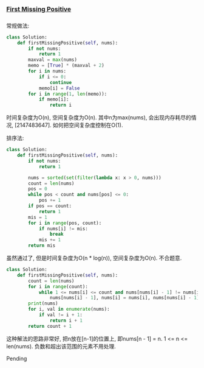 ### [First Missing Positive](https://leetcode.com/problems/first-missing-positive/)


### 


常规做法:

```Python
class Solution:
    def firstMissingPositive(self, nums):
        if not nums:
            return 1
        maxval = max(nums)
        memo = [True] * (maxval + 2)
        for i in nums:
            if i <= 0:
                continue
            memo[i] = False
        for i in range(1, len(memo)):
            if memo[i]:
                return i

```

时间复杂度为O(n), 空间复杂度为O(n). 其中n为max(nums), 会出现内存耗尽的情况, [2147483647]. 如何把空间复杂度控制在O(1).


排序法:

```Python
class Solution:
    def firstMissingPositive(self, nums):
        if not nums:
            return 1

        nums = sorted(set(filter(lambda x: x > 0, nums)))
        count = len(nums)
        pos = 0
        while pos < count and nums[pos] <= 0:
            pos += 1
        if pos == count:
            return 1
        mis = 1
        for i in range(pos, count):
            if nums[i] != mis:
                break
            mis += 1
        return mis
```

虽然通过了, 但是时间复杂度为O(n * log(n)), 空间复杂度为O(n). 不合题意.

```Python
class Solution:
    def firstMissingPositive(self, nums):
        count = len(nums)
        for i in range(count):
            while 1 <= nums[i] <= count and nums[nums[i] - 1] != nums[i]:
                nums[nums[i] - 1], nums[i] = nums[i], nums[nums[i] - 1]
        print(nums)
        for i, val in enumerate(nums):
            if val != i + 1:
                return i + 1
        return count + 1
```

这种解法的思路非常好, 把n放在[n-1]的位置上, 即nums[n - 1] = n. 1 <= n <= len(nums).
负数和超出该范围的元素不用处理.

Pending
